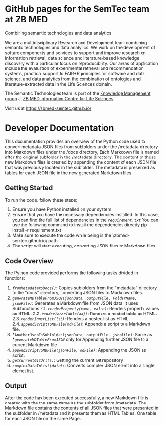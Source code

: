 # GitHub pages for the SemTec team at ZB MED

Combining semantic technologies and data analytics

We are a multidisciplinary Research and Development team combining semantic technologies and data analytics. We work on the development of softare components and services to support and improve research on information retrieval, data science and literature-based knowledge discovery with a particular focus on reproducibility. Our areas of application include the evaluation of experimental retrieval and recommendation systems, practical support to FAIR+R principles for software and data science, and data analytics from the combination of ontologies and literature-extracted data in the Life Sciences domain.

The Semantic Technologies team is part of the [Knowledge Management group](https://www.zbmed.de/en/research/research-at-zb-med/research-knowledge-management/) at [ZB MED Information Centre for Life Sciences](https://www.zbmed.de/en).

Visit us at https://zbmed-semtec.github.io/





# Developer Documentation

This documentation provides an overview of the Python code used to convert metadata JSON files from subfolders under the /metadata directory into Markdown files under the /docs directory, Each Markdown file is named after the original subfolder in the /metadata directory. The content of these new Markdown files is created by appending the content of each JSON file that was previously located in the subfolder. The metadata is presented as tables for each JSON file in the new generated Markdown files.


## Getting Started

To run the code, follow these steps:

1. Ensure you have Python installed on your system.
2. Ensure that you have the necessary dependencies installed. In this case, you can find the full list of dependencies in the *`requirement.txt`*
   You can use the following command to install the dependencies directly
   pip install -r requirement.txt
3. Make sure to execute the code while being in the \zbmed-semtec.github.io\ path.
4. The script will start executing, converting JSON files to Markdown files.


## Code Overview

The Python code provided performs the following tasks divided in functions:

1. *`fromMetadatatoDocs()`*: Copies subfolders from the "metadata" directory to the "docs" directory, converting JSON files to Markdown files.
2. *`generateMDTableFromJSON(jsonData, outputFile, FolderName, jsonFile)`*: Generates a Markdown file from JSON data.
    It uses Subfunctions
    2.1. *`renderProperty(name, value)`*: Renders property values as HTML.
    2.2. *`renderInnerTable(obj)`*: Renders a nested table as HTML.
    2.3. *`renderInnerList(lst)`*: Renders a nested list as HTML.    
    2.4. *`appendScriptToMDFile(mdFile)`*: Appends a script to a Markdown file.
3. *`AnotherJsonInSubfolder(jsonData, outputFile, jsonFile)`: Same as **`generateMDTableFromJSON`* only for Appending further JSON file to a current Markdown file
4. *`appendScriptToMDFile(jsonFile, mdFile)`*: Appending the JSON as script.
5. *`getCurrentGitUrl():`*: Getting the current Git repository.
6. *`complexDataInList(data):`*: Converts complex JSON elemt into a single elemet list.

## Output

After the code has been executed successfully, a new Markdown file is created with the the same name as the subfolder from /metadata. The Markdown file contains the contents of all JSON files that were presented in the subfolder in /metadata and it presents them as HTML Tables. One table for each JSON file on the same Page.